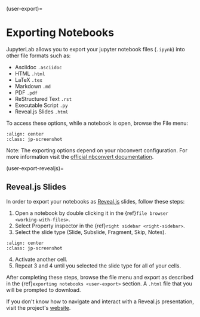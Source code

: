 (user-export)=

# Exporting Notebooks

JupyterLab allows you to export your jupyter notebook files (`.ipynb`)
into other file formats such as:

- Asciidoc `.asciidoc`
- HTML `.html`
- LaTeX `.tex`
- Markdown `.md`
- PDF `.pdf`
- ReStructured Text `.rst`
- Executable Script `.py`
- Reveal.js Slides `.html`

To access these options, while a notebook is open, browse the File menu:

```{image} ../images/exporting-menu.png
:align: center
:class: jp-screenshot
```

Note: The exporting options depend on your nbconvert configuration. For more
information visit the
[official nbconvert documentation](https://nbconvert.readthedocs.io/en/latest/).

(user-export-revealjs)=

## Reveal.js Slides

In order to export your notebooks as [Reveal.js](https://github.com/hakimel/reveal.js)
slides, follow these steps:

1. Open a notebook by double clicking it in the
   {ref}`file browser <working-with-files>`.
2. Select Property inspector in the {ref}`right sidebar <right-sidebar>`.
3. Select the slide type (Slide, Subslide, Fragment, Skip, Notes).

```{image} ../images/exporting-slide-type.png
:align: center
:class: jp-screenshot
```

4. Activate another cell.
5. Repeat 3 and 4 until you selected the slide type for all of your cells.

After completing these steps, browse the file menu and export as described in
the {ref}`exporting notebooks <user-export>` section. A `.html` file that
you will be prompted to download.

If you don't know how to navigate and interact with a Reveal.js presentation,
visit the project's [website](https://github.com/hakimel/reveal.js).
